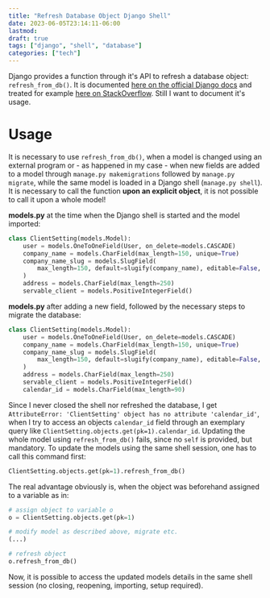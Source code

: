 ```yaml
---
title: "Refresh Database Object Django Shell"
date: 2023-06-05T23:14:11-06:00
lastmod: 
draft: true
tags: ["django", "shell", "database"]
categories: ["tech"]
---
```


Django provides a function through it's API to refresh a database object: `refresh_from_db()`. It is documented [here on the official Django docs](https://docs.djangoproject.com/en/4.2/ref/models/instances/#django.db.models.Model.refresh_from_db) and treated for example [here on StackOverflow](https://stackoverflow.com/questions/4377861/reload-django-object-from-database). Still I want to document it's usage.

# Usage
It is necessary to use `refresh_from_db()`, when a model is changed using an external program or - as happened in my case - when new fields are added to a model through `manage.py makemigrations` followed by `manage.py migrate`, while the same model is loaded in a Django shell (`manage.py shell`).  
It is necessary to call the function **upon an explicit object**, it is not possible to call it upon a whole model!

**models.py** at the time when the Django shell is started and the model imported:
```python
class ClientSetting(models.Model):
    user = models.OneToOneField(User, on_delete=models.CASCADE)
    company_name = models.CharField(max_length=150, unique=True)
    company_name_slug = models.SlugField(
        max_length=150, default=slugify(company_name), editable=False, unique=True
    )
    address = models.CharField(max_length=250)
    servable_client = models.PositiveIntegerField()
```

**models.py** after adding a new field, followed by the necessary steps to migrate the database:
```python
class ClientSetting(models.Model):
    user = models.OneToOneField(User, on_delete=models.CASCADE)
    company_name = models.CharField(max_length=150, unique=True)
    company_name_slug = models.SlugField(
        max_length=150, default=slugify(company_name), editable=False, unique=True
    )
    address = models.CharField(max_length=250)
    servable_client = models.PositiveIntegerField()
    calendar_id = models.CharField(max_length=90)
```

Since I never closed the shell nor refreshed the database, I get `AttributeError: 'ClientSetting' object has no attribute 'calendar_id'`, when I try to access an objects `calendar_id` field through an exemplary query like `ClientSetting.objects.get(pk=1).calendar_id`. Updating the whole model using `refresh_from_db()` fails, since no `self` is provided, but mandatory. To update the models using the same shell session, one has to call this command first:
```python
ClientSetting.objects.get(pk=1).refresh_from_db()
```

The real advantage obviously is, when the object was beforehand assigned to a variable as in:
```python
# assign object to variable o
o = ClientSetting.objects.get(pk=1)

# modify model as described above, migrate etc.
(...)

# refresh object
o.refresh_from_db()
```

Now, it is possible to access the updated models details in the same shell session (no closing, reopening, importing, setup required).
